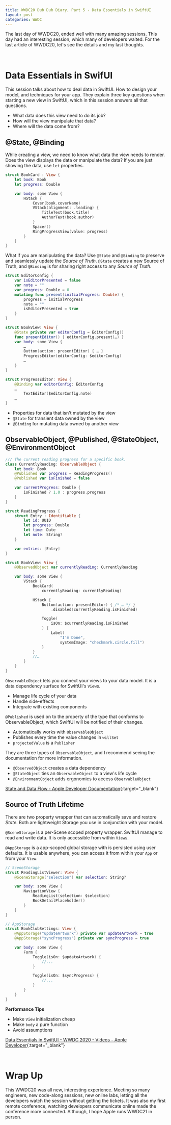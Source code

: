 ```yaml
---
title: WWDC20 Dub Dub Diary, Part 5 - Data Essentials in SwiftUI
layout: post
categories: WWDC
---
```


The last day of WWDC20, ended well with many amazing sessions. This day had an interesting session, which many of developers waited. For the last article of WWDC20, let's see the details and my last thoughts.

<br>

# Data Essentials in SwifUI

This session talks about how to deal data in SwiftUI. How to design your model, and techniques for your app. They explain three key questions when starting a new view in SwiftUI, which in this session answers all that questions.

- What data does this view need to do its job?
- How will the view manipulate that data?
- Where will the data come from?

## @State, @Binding

While creating a view, we need to know what data the view needs to render. Does the view displays the data or manipulate the data? If you are just showing the data, use `let` properties.

```swift
struct BookCard : View {
    let book: Book
    let progress: Double

    var body: some View {
        HStack {
            Cover(book.coverName)
            VStack(alignment: .leading) {
                TitleText(book.title)
                AuthorText(book.author)
            }
            Spacer()
            RingProgressView(value: progress)              
        }
    }
}
```

What if you are manipulating the data? Use `@State` and `@Binding` to preserve and seamlessly update the *Source of Truth*. `@State` creates a new Source of Truth, and `@Binding` is for sharing right access to any *Source of Truth*.

```swift
struct EditorConfig {
    var isEditorPresented = false
    var note = ""
    var progress: Double = 0
    mutating func present(initialProgress: Double) {
        progress = initialProgress
        note = ""
        isEditorPresented = true
    }
}

struct BookView: View {
    @State private var editorConfig = EditorConfig()
    func presentEditor() { editorConfig.present(…) }
    var body: some View {
        …
        Button(action: presentEditor) { … }
        ProgressEditor(editorConfig: $editorConfig)
        …
    }
}

struct ProgressEditor: View {
    @Binding var editorConfig: EditorConfig
    …
        TextEditor($editorConfig.note)
    …
}
```

- Properties for data that isn't mutated by the view
- `@State` for transient data owned by the view
- `@Binding` for mutating data owned by another view

## ObservableObject, @Published, @StateObject, @EnvironmentObject

```swift
/// The current reading progress for a specific book.
class CurrentlyReading: ObservableObject {
    let book: Book
    @Published var progress = ReadingProgress()
    @Published var isFinished = false

    var currentProgress: Double {
        isFinished ? 1.0 : progress.progress
    }
}

struct ReadingProgress {
    struct Entry : Identifiable {
        let id: UUID
        let progress: Double
        let time: Date
        let note: String?
    }

    var entries: [Entry]
}

struct BookView: View {
    @ObservedObject var currentlyReading: CurrentlyReading

    var body: some View {
        VStack {
            BookCard(
                currentlyReading: currentlyReading)

            HStack {
                Button(action: presentEditor) { /* … */ }
                    .disabled(currentlyReading.isFinished)

                Toggle(
                    isOn: $currentlyReading.isFinished
                ) {
                    Label(
                        "I'm Done",
                        systemImage: "checkmark.circle.fill")
                }
            }
            //…
        }
    }
}
```

`ObservableObject` lets you connect your views to your data model. It is a data dependency surface for SwiftUI's `View`s.

- Manage life cycle of your data
- Handle side-effects
- Integrate with existing components

`@Published` is used on to the property of the type that conforms to ObservableObject, which SwiftUI will be notified of their changes.

- Automatically works with `ObservableObject`
- Publishes every time the value changes in `willSet`
- `projectedValue` is a `Publisher`

They are three types of `ObservableObject`, and I recommend seeing the documentation for more information.

- `@ObservedObject` creates a data dependency
- `@StateObject` ties an `ObservableObject` to a view's life cycle
- `@EnvironmentObject` adds ergonomics to access `ObservableObject`

[State and Data Flow - Apple Developer Documentation](https://developer.apple.com/documentation/swiftui/state-and-data-flow){:target="_blank"}

## Source of Truth Lifetime

There are two property wrapper that can automatically save and restore *State*. Both are lightweight Storage you use in conjunction with your model.

`@SceneStorage` is a per-Scene scoped property wrapper. SwiftUI manage to read and write data. It is only accessible from within `View`s.

`@AppStorage` is a app-scoped global storage with is persisted using user defaults. It is usable anywhere, you can access it from within your `App` or from your `View`.

```swift
// SceneStorage
struct ReadingListViewer: View {
    @SceneStorage("selection") var selection: String?

    var body: some View {
        NavigationView {
            ReadingList(selection: $selection)
            BookDetailPlaceholder()
        }
    }
}

// AppStorage
struct BookClubSettings: View {
    @AppStorage("updateArtwork") private var updateArtwork = true
    @AppStorage("syncProgress") private var syncProgress = true

    var body: some View {
        Form {
            Toggle(isOn: $updateArtwork) {
                //...
            }

            Toggle(isOn: $syncProgress) {
                //...
            }
        }
    }
}
```

**Performance Tips**

- Make `View` initialization cheap
- Make `body` a pure function
- Avoid assumptions

[Data Essentials in SwiftUI - WWDC 2020 - Videos - Apple Developer](https://developer.apple.com/videos/play/wwdc2020/10040/){:target="_blank"}

<br>

# Wrap Up

This WWDC20 was all new, interesting experience. Meeting so many engineers, new code-along sessions, new online labs, letting all the developers watch the session without getting the tickets. It was also my first remote conference, watching developers communicate online made the conference more connected. Although, I hope Apple runs WWDC21 in person.